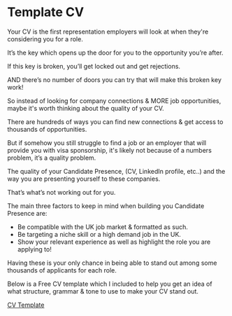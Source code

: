 # Template CV

Your CV is the first representation employers will look at when they're considering you for a role.

It’s the key which opens up the door for you to the opportunity you’re after.

If this key is broken, you’ll get locked out and get rejections.

AND there’s no number of doors you can try that will make this broken key work!

So instead of looking for company connections & MORE job opportunities, maybe it's worth thinking about the quality of your CV.

There are hundreds of ways you can find new connections & get access to thousands of opportunities.

But if somehow you still struggle to find a job or an employer that will provide you with visa sponsorship, it's likely not because of a numbers problem, it’s a quality problem.

The quality of your Candidate Presence, (CV, LinkedIn profile, etc..) and the way you are presenting yourself to these companies.

That’s what’s not working out for you.

The main three factors to keep in mind when building you Candidate Presence are: 

- Be compatible with the UK job market & formatted as such.
- Be targeting a niche skill or a high demand job in the UK.
- Show your relevant experience as well as highlight the role you are applying to!

Having these is your only chance in being able to stand out among some thousands of applicants for each role.

Below is a Free CV template which I included to help you get an idea of what structure, grammar & tone to use to make your CV stand out.

[CV Template](https://docs.google.com/document/d/1cAFiMi2GotaSwqrEIOfNHLtQZHbqGe9GLURGpVPsBqw/)
